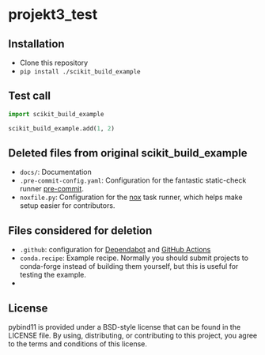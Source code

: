 # projekt3_test
## Installation

- Clone this repository
- `pip install ./scikit_build_example`

## Test call

```python
import scikit_build_example

scikit_build_example.add(1, 2)
```

## Deleted files from original scikit_build_example

* `docs/`: Documentation
* `.pre-commit-config.yaml`: Configuration for the fantastic static-check runner [pre-commit][].
* `noxfile.py`: Configuration for the [nox][] task runner, which helps make setup easier for contributors.

## Files considered for deletion

* `.github`: configuration for [Dependabot][] and [GitHub Actions][]
* `conda.recipe`: Example recipe. Normally you should submit projects to conda-forge instead of building them yourself, but this is useful for testing the example.
* 
## License

pybind11 is provided under a BSD-style license that can be found in the LICENSE
file. By using, distributing, or contributing to this project, you agree to the
terms and conditions of this license.

[cibuildwheel]: https://cibuildwheel.readthedocs.io
[scientific-python development guide]: https://learn.scientific-python.org/development
[dependabot]: https://docs.github.com/en/code-security/dependabot
[github actions]: https://docs.github.com/en/actions
[pre-commit]: https://pre-commit.com
[nox]: https://nox.thea.codes
[pybind11]: https://pybind11.readthedocs.io
[scikit-build-core]: https://scikit-build-core.readthedocs.io
[scikit-build (classic)]: https://scikit-build.readthedocs.io

